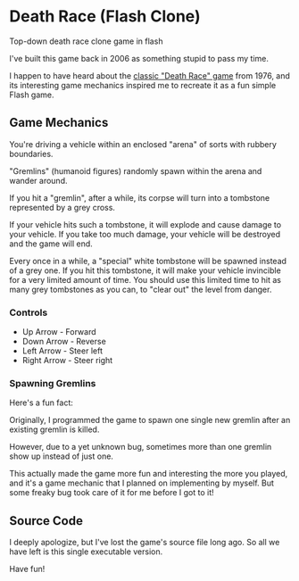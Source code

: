 # Death Race (Flash Clone)
Top-down death race clone game in flash

I've built this game back in 2006 as something stupid to pass my time.

I happen to have heard about the [classic "Death Race" game](https://en.wikipedia.org/wiki/Death_Race_(1976_video_game)) from 1976, and its interesting game mechanics inspired me to recreate it as a fun simple Flash game.

## Game Mechanics

You're driving a vehicle within an enclosed "arena" of sorts with rubbery boundaries.

"Gremlins" (humanoid figures) randomly spawn within the arena and wander around.

If you hit a "gremlin", after a while, its corpse will turn into a tombstone represented by a grey cross.

If your vehicle hits such a tombstone, it will explode and cause damage to your vehicle.
If you take too much damage, your vehicle will be destroyed and the game will end.

Every once in a while, a "special" white tombstone will be spawned instead of a grey one.
If you hit this tombstone, it will make your vehicle invincible for a very limited amount of time.
You should use this limited time to hit as many grey tombstones as you can, to "clear out" the level from danger.

### Controls

- Up Arrow - Forward
- Down Arrow - Reverse
- Left Arrow - Steer left
- Right Arrow - Steer right

### Spawning Gremlins

Here's a fun fact:

Originally, I programmed the game to spawn one single new gremlin after an existing gremlin is killed.

However, due to a yet unknown bug, sometimes more than one gremlin show up instead of just one.

This actually made the game more fun and interesting the more you played, and it's a game mechanic that I planned on implementing by myself. But some freaky bug took care of it for me before I got to it!

## Source Code

I deeply apologize, but I've lost the game's source file long ago.
So all we have left is this single executable version.

Have fun!
